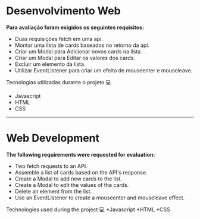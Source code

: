 # Desenvolvimento Web 

**Para avaliação foram exigidos os seguintes requisitos:**

* Duas requisições fetch em uma api.
* Montar uma lista de cards baseados no retorno da api.
* Criar um Modal para Adicionar novos cards na lista.
* Criar um Modal para Editar os valores dos cards.
* Excluir um elemento da lista.
* Utilizar EventListener para criar um efeito de mouseenter e mouseleave.

Tecnologias utilizadas durante o projeto 💻
* Javascript
* HTML
* CSS

_________________________________________________________________________________________________________

# Web Development

**The following requirements were requested for evaluation:**

* Two fetch requests to an API.
* Assemble a list of cards based on the API's response.
* Create a Modal to add new cards to the list.
* Create a Modal to edit the values of the cards.
* Delete an element from the list.
* Use an EventListener to create a mouseenter and mouseleave effect.

Technologies used during the project 💻
*Javascript
*HTML
*CSS
